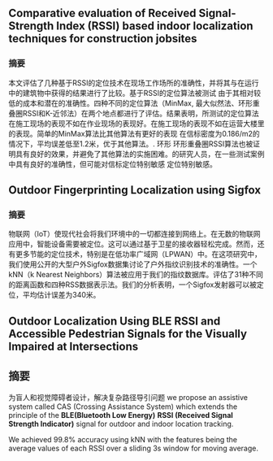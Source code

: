 ## Comparative evaluation of Received Signal-Strength Index (RSSI) based indoor localization techniques for construction jobsites

### 摘要
本文评估了几种基于RSSI的定位技术在现场工作场所的准确性，并将其与在运行中的建筑物中获得的结果进行了比较。基于RSSI的定位算法被测试 由于其相对较低的成本和潜在的准确性。四种不同的定位算法（MinMax, 最大似然法、环形重叠圈RSSI和K-近邻法）在两个地点都进行了评估。结果表明，所测试的定位算法在施工现场的表现不如在作业现场的表现好。在施工现场的表现不如在运营大楼里的表现。简单的MinMax算法比其他算法有更好的表现 在信标密度为0.186/m2的情况下，平均误差低至1.2米，优于其他算法。. 环形 环形重叠圈RSSI算法也被证明具有良好的效果，并避免了其他算法的实施困难。的研究人员，在一些测试案例中具有良好的准确性，但可能对信标定位特别敏感 定位特别敏感。


## Outdoor Fingerprinting Localization using Sigfox

### 摘要
物联网（IoT）使现代社会将我们环境中的一切都连接到网络上。在无数的物联网应用中，智能设备需要被定位。这可以通过基于卫星的接收器轻松完成。然而，还有更多节能的定位技术，特别是在低功率广域网（LPWAN）中。在这项研究中，我们使用公开的大型户外Sigfox数据集讨论了户外指纹识别技术的准确性。一个kNN（k Nearest Neighbors）算法被应用于我们的指纹数据库。评估了31种不同的距离函数和四种RSS数据表示法。我们的分析表明，一个Sigfox发射器可以被定位，平均估计误差为340米。


## Outdoor Localization Using BLE RSSI and Accessible Pedestrian Signals for the Visually Impaired at Intersections

## 摘要
为盲人和视觉障碍者设计，解决复杂路径导引问题
we propose an assistive system called CAS (Crossing Assistance System) which extends the principle of the **BLE(Bluetooth Low Energy)** **RSSI (Received Signal Strength Indicator)** signal for outdoor and indoor
location tracking.

We achieved 99.8% accuracy using kNN with the features being the average values of each RSSI over a sliding 3s window for moving average.

